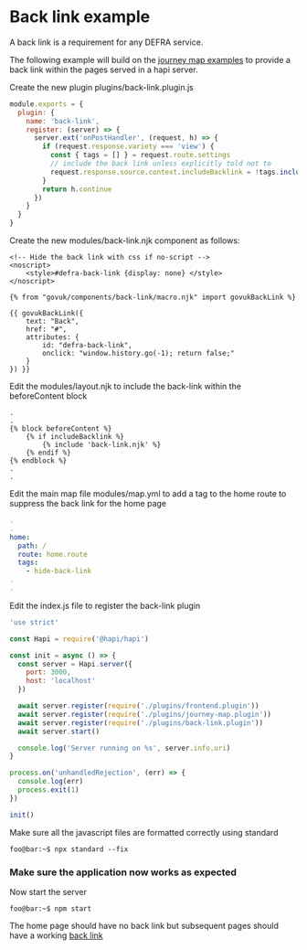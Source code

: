 # Back link example

A back link is a requirement for any DEFRA service.

The following example will build on the [journey map examples](../../journey-map-examples/README.md) to provide a back link within the pages served in a hapi server.

Create the new plugin plugins/back-link.plugin.js
```js
module.exports = {
  plugin: {
    name: 'back-link',
    register: (server) => {
      server.ext('onPostHandler', (request, h) => {
        if (request.response.variety === 'view') {
          const { tags = [] } = request.route.settings
          // include the back link unless explicitly told not to
          request.response.source.context.includeBacklink = !tags.includes('hide-back-link')
        }
        return h.continue
      })
    }
  }
}
```

Create the new modules/back-link.njk component as follows:
```twig
<!-- Hide the back link with css if no-script -->
<noscript>
    <style>#defra-back-link {display: none} </style>
</noscript>

{% from "govuk/components/back-link/macro.njk" import govukBackLink %}

{{ govukBackLink({
    text: "Back",
    href: "#",
    attributes: {
        id: "defra-back-link",
        onclick: "window.history.go(-1); return false;"
    }
}) }}
```

Edit the modules/layout.njk to include the back-link within the beforeContent block
```twig
.
.
{% block beforeContent %}
    {% if includeBacklink %}
        {% include 'back-link.njk' %}
    {% endif %}
{% endblock %}
.
.
```
Edit the main map file modules/map.yml to add a tag to the home route to suppress the back link for the home page
```yaml
.
.
home:
  path: /
  route: home.route
  tags:
    - hide-back-link
.
.
```

Edit the index.js file to register the back-link plugin
```js
'use strict'

const Hapi = require('@hapi/hapi')

const init = async () => {
  const server = Hapi.server({
    port: 3000,
    host: 'localhost'
  })

  await server.register(require('./plugins/frontend.plugin'))
  await server.register(require('./plugins/journey-map.plugin'))
  await server.register(require('./plugins/back-link.plugin'))
  await server.start()

  console.log('Server running on %s', server.info.uri)
}

process.on('unhandledRejection', (err) => {
  console.log(err)
  process.exit(1)
})

init()
```

Make sure all the javascript files are formatted correctly using standard
```console
foo@bar:~$ npx standard --fix
```

### Make sure the application now works as expected

Now start the server
```console
foo@bar:~$ npm start
```

The home page should have no back link but subsequent pages should have a working [back link](https://design-system.service.gov.uk/components/back-link/)
